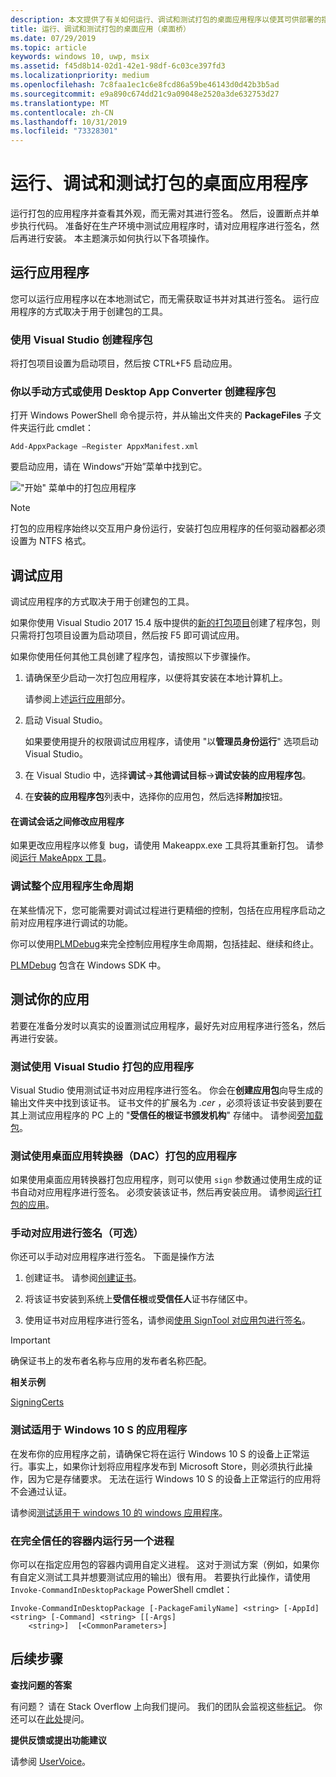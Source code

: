 ```yaml
---
description: 本文提供了有关如何运行、调试和测试打包的桌面应用程序以使其可供部署的指南。
title: 运行、调试和测试打包的桌面应用（桌面桥）
ms.date: 07/29/2019
ms.topic: article
keywords: windows 10, uwp, msix
ms.assetid: f45d8b14-02d1-42e1-98df-6c03ce397fd3
ms.localizationpriority: medium
ms.openlocfilehash: 7c8faa1ec1c6e8fcd86a59be46143d0d42b3b5ad
ms.sourcegitcommit: e9a890c674dd21c9a09048e2520a3de632753d27
ms.translationtype: MT
ms.contentlocale: zh-CN
ms.lasthandoff: 10/31/2019
ms.locfileid: "73328301"
---
```

# <a name="run-debug-and-test-a-packaged-desktop-application"></a>运行、调试和测试打包的桌面应用程序

运行打包的应用程序并查看其外观，而无需对其进行签名。 然后，设置断点并单步执行代码。 准备好在生产环境中测试应用程序时，请对应用程序进行签名，然后再进行安装。 本主题演示如何执行以下各项操作。

<a id="run-app" />

## <a name="run-your-application"></a>运行应用程序

您可以运行应用程序以在本地测试它，而无需获取证书并对其进行签名。 运行应用程序的方式取决于用于创建包的工具。

### <a name="you-created-the-package-by-using-visual-studio"></a>使用 Visual Studio 创建程序包

将打包项目设置为启动项目，然后按 CTRL+F5 启动应用。

### <a name="you-created-the-package-manually-or-by-using-the-desktop-app-converter"></a>你以手动方式或使用 Desktop App Converter 创建程序包

打开 Windows PowerShell 命令提示符，并从输出文件夹的 **PackageFiles** 子文件夹运行此 cmdlet：

```
Add-AppxPackage –Register AppxManifest.xml
```
要启动应用，请在 Windows“开始”菜单中找到它。

!["开始" 菜单中的打包应用程序](images/converted-app-installed.png)

> [!NOTE]
> 打包的应用程序始终以交互用户身份运行，安装打包应用程序的任何驱动器都必须设置为 NTFS 格式。

## <a name="debug-your-app"></a>调试应用

调试应用程序的方式取决于用于创建包的工具。

如果你使用 Visual Studio 2017 15.4 版中提供的[新的打包项目](desktop-to-uwp-packaging-dot-net.md#new-packaging-project)创建了程序包，则只需将打包项目设置为启动项目，然后按 F5 即可调试应用。

如果你使用任何其他工具创建了程序包，请按照以下步骤操作。

1. 请确保至少启动一次打包应用程序，以便将其安装在本地计算机上。

   请参阅上述[运行应用](#run-app)部分。

2. 启动 Visual Studio。

   如果要使用提升的权限调试应用程序，请使用 "以**管理员身份运行**" 选项启动 Visual Studio。

3. 在 Visual Studio 中，选择**调试**->**其他调试目标**->**调试安装的应用程序包**。

4. 在**安装的应用程序包**列表中，选择你的应用包，然后选择**附加**按钮。

#### <a name="modify-your-application-in-between-debug-sessions"></a>在调试会话之间修改应用程序

如果更改应用程序以修复 bug，请使用 Makeappx.exe 工具将其重新打包。 请参阅[运行 MakeAppx 工具](desktop-to-uwp-manual-conversion.md#make-appx)。

### <a name="debug-the-entire-application-lifecycle"></a>调试整个应用程序生命周期

在某些情况下，您可能需要对调试过程进行更精细的控制，包括在应用程序启动之前对应用程序进行调试的功能。

你可以使用[PLMDebug](https://msdn.microsoft.com/library/windows/hardware/jj680085(v=vs.85).aspx)来完全控制应用程序生命周期，包括挂起、继续和终止。

[PLMDebug](https://msdn.microsoft.com/library/windows/hardware/jj680085(v=vs.85).aspx) 包含在 Windows SDK 中。

## <a name="test-your-app"></a>测试你的应用

若要在准备分发时以真实的设置测试应用程序，最好先对应用程序进行签名，然后再进行安装。

### <a name="test-an-application-that-you-packaged-by-using-visual-studio"></a>测试使用 Visual Studio 打包的应用程序

Visual Studio 使用测试证书对应用程序进行签名。 你会在**创建应用包**向导生成的输出文件夹中找到该证书。 证书文件的扩展名为 *.cer* ，必须将该证书安装到要在其上测试应用程序的 PC 上的 "**受信任的根证书颁发机构**" 存储中。 请参阅[旁加载包](../package/packaging-uwp-apps.md#sideload-your-app-package)。

### <a name="test-an-application-that-you-packaged-by-using-the-desktop-app-converter-dac"></a>测试使用桌面应用转换器（DAC）打包的应用程序

如果使用桌面应用转换器打包应用程序，则可以使用 ``sign`` 参数通过使用生成的证书自动对应用程序进行签名。 必须安装该证书，然后再安装应用。 请参阅[运行打包的应用](desktop-to-uwp-run-desktop-app-converter.md#run-app)。


### <a name="manually-sign-apps-optional"></a>手动对应用进行签名（可选）

你还可以手动对应用程序进行签名。 下面是操作方法

1. 创建证书。 请参阅[创建证书](../package/create-certificate-package-signing.md)。

2. 将该证书安装到系统上**受信任根**或**受信任人**证书存储区中。

3. 使用证书对应用程序进行签名，请参阅[使用 SignTool 对应用包进行签名](../package/sign-app-package-using-signtool.md)。

  > [!IMPORTANT]
  > 确保证书上的发布者名称与应用的发布者名称匹配。

**相关示例**

[SigningCerts](https://github.com/Microsoft/DesktopBridgeToUWP-Samples/tree/master/Samples/SigningCerts)


### <a name="test-your-application-for-windows-10-s"></a>测试适用于 Windows 10 S 的应用程序

在发布你的应用程序之前，请确保它将在运行 Windows 10 S 的设备上正常运行。事实上，如果你计划将应用程序发布到 Microsoft Store，则必须执行此操作，因为它是存储要求。 无法在运行 Windows 10 S 的设备上正常运行的应用将不会通过认证。

请参阅[测试适用于 windows 10 的 windows 应用程序](desktop-to-uwp-test-windows-s.md)。

### <a name="run-another-process-inside-the-full-trust-container"></a>在完全信任的容器内运行另一个进程

你可以在指定应用包的容器内调用自定义进程。 这对于测试方案（例如，如果你有自定义测试工具并想要测试应用的输出）很有用。 若要执行此操作，请使用 ```Invoke-CommandInDesktopPackage``` PowerShell cmdlet：

```CMD
Invoke-CommandInDesktopPackage [-PackageFamilyName] <string> [-AppId] <string> [-Command] <string> [[-Args]
    <string>]  [<CommonParameters>]
```

## <a name="next-steps"></a>后续步骤

**查找问题的答案**

有问题？ 请在 Stack Overflow 上向我们提问。 我们的团队会监视这些[标记](https://stackoverflow.com/questions/tagged/project-centennial+or+desktop-bridge)。 你还可以在[此处](https://social.msdn.microsoft.com/Forums/en-US/home?filter=alltypes&sort=relevancedesc&searchTerm=%5BDesktop%20Converter%5D)提问。

**提供反馈或提出功能建议**

请参阅 [UserVoice](https://wpdev.uservoice.com/forums/110705-universal-windows-platform/category/161895-desktop-bridge-centennial)。
